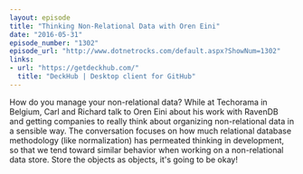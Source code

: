 ```yaml
---
layout: episode
title: "Thinking Non-Relational Data with Oren Eini"
date: "2016-05-31"
episode_number: "1302"
episode_url: "http://www.dotnetrocks.com/default.aspx?ShowNum=1302"
links:
- url: "https://getdeckhub.com/"
  title: "DeckHub | Desktop client for GitHub"
---
```


How do you manage your non-relational data? While at Techorama in Belgium, Carl and Richard talk to Oren Eini about his work with RavenDB and getting companies to really think about organizing non-relational data in a sensible way. The conversation focuses on how much relational database methodology (like normalization) has permeated thinking in development, so that we tend toward similar behavior when working on a non-relational data store. Store the objects as objects, it's going to be okay!

